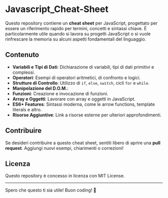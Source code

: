 # Javascript_Cheat-Sheet

Questo repository contiene un **cheat sheet** per JavaScript, progettato per essere un riferimento rapido per termini, concetti e sintassi chiave. È particolarmente utile quando si lavora su progetti JavaScript o si vuole rinfrescare la memoria su alcuni aspetti fondamentali del linguaggio.

## Contenuto

- **Variabili e Tipi di Dati**: Dichiarazione di variabili, tipi di dati primitivi e complessi.
- **Operatori**: Esempi di operatori aritmetici, di confronto e logici.
- **Strutture di Controllo**: Utilizzo di `if`, `else`, `switch`, cicli `for` e `while`.
-  **Manipolazione del D.O.M.**: 
- **Funzioni**: Creazione e invocazione di funzioni.
- **Array e Oggetti**: Lavorare con array e oggetti in JavaScript.
- **ES6+ Features**: Sintassi moderna, come le arrow functions, template literals e altro.
- **Risorse Aggiuntive**: Link a risorse esterne per ulteriori approfondimenti.

## Contribuire

Se desideri contribuire a questo cheat sheet, sentiti libero di aprire una **pull request**. Aggiungi nuovi esempi, chiarimenti o correzioni!

## Licenza

Questo repository è concesso in licenza con MIT License.

---

Spero che questo ti sia utile! Buon coding! 🚀
